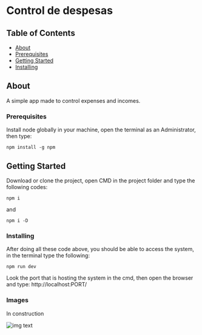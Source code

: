 # Control de despesas

## Table of Contents

- [About](#about)
- [Prerequisites](#prerequisites)
- [Getting Started](#getting_started)
- [Installing](#installing)

## About <a name = "about"></a>

A simple app made to control expenses and incomes.

### Prerequisites <a name = "prerequisites"></a>

Install node globally in your machine, open the terminal as an Administrator, then type:

```
npm install -g npm
```

## Getting Started <a name = "getting_started"></a>

Download or clone the project, open CMD in the project folder and type the following codes:

```
npm i
```

and

```
npm i -D
```


### Installing <a name = "installing"></a>

After doing all these code above, you should be able to access the system, in the terminal type the following:

```
npm run dev
```

Look the port that is hosting the system in the cmd, then open the browser and type: http://localhost:PORT/



### Images 


In construction

![img text](https://github.com/brenosantin96/shoppingCartBreno/blob/main/Carrinho-de-compras-Google-Chrome-2022-09-25-03-18-57.gif)



